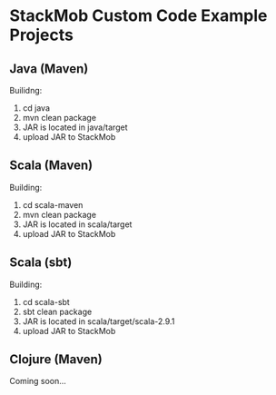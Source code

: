 # StackMob Custom Code Example Projects

## Java (Maven)

Builidng:

1. cd java
2. mvn clean package
3. JAR is located in java/target
4. upload JAR to StackMob

## Scala (Maven)

Building:

1. cd scala-maven
2. mvn clean package
3. JAR is located in scala/target
4. upload JAR to StackMob

## Scala (sbt)

Building:

1. cd scala-sbt
2. sbt clean package
3. JAR is located in scala/target/scala-2.9.1
4. upload JAR to StackMob

## Clojure (Maven)

Coming soon...